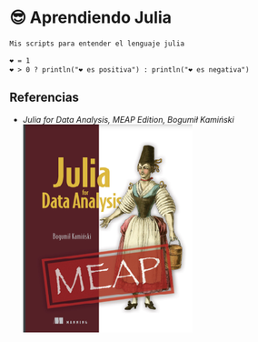 # 😎 Aprendiendo Julia

`Mis scripts para entender el lenguaje julia`

```{julia}
❤️ = 1
❤️ > 0 ? println("❤️ es positiva") : println("❤️ es negativa")
```

## Referencias 

- *Julia for Data Analysis, MEAP Edition, Bogumił Kamiński*
![book](img/book1.png)